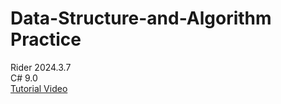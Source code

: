 ﻿# Data-Structure-and-Algorithm Practice

Rider 2024.3.7  
C# 9.0  
[Tutorial Video](https://www.bilibili.com/video/BV13W4y127Ey)